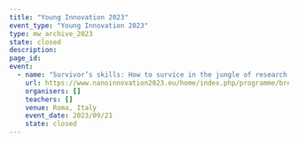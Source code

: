 ```yaml
---
title: "Young Innovation 2023"
event_type: "Young Innovation 2023"
type: mw_archive_2023
state: closed
description: 
page_id: 
event:
  - name: "Survivor’s skills: How to survice in the jungle of research (II) - Do I have the transferable skills to successfully develop my research career?"
    url: https://www.nanoinnovation2023.eu/home/index.php/programme/breakout-sessions
    organisers: []
    teachers: []
    venue: Roma, Italy
    event_date: 2023/09/21
    state: closed
---
```





